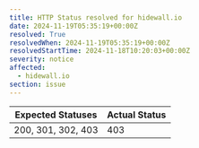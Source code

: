 ```yaml
---
title: HTTP Status resolved for hidewall.io
date: 2024-11-19T05:35:19+00:00Z
resolved: True
resolvedWhen: 2024-11-19T05:35:19+00:00Z
resolvedStartTime: 2024-11-18T10:20:03+00:00Z
severity: notice
affected:
  - hidewall.io
section: issue
---
```


| Expected Statuses | Actual Status  |
|-------------------|----------------|
| 200, 301, 302, 403 | 403 |
